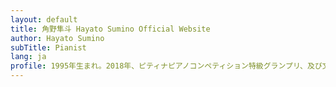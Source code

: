 ```yaml
---
layout: default
title: 角野隼斗 Hayato Sumino Official Website
author: Hayato Sumino
subTitle: Pianist
lang: ja
profile: 1995年生まれ。2018年、ピティナピアノコンペティション特級グランプリ、及び文部科学大臣賞、スタインウェイ賞受賞。2002年、千葉音楽コンクール全部門最優秀賞を史上最年少（小1）にて受賞。2005年、ピティナピアノコンペティション全国大会にて、Jr.G 級金賞受賞。2011年および2017年、ショパン国際コンクール in ASIA 中学生の部および大学・一般部門アジア大会にて金賞受賞、日本クラシック音楽コンクール大学男子の部、第3位(最高位)。これまでに国立ブラショフ・フィルハーモニー交響楽団、日本フィルハーモニー交響楽団オーケストラと共演。現在、東京大学情報理工学系研究科修士1年生。金子勝子、吉田友昭の各氏に師事。2018年9月より半年間、フランス音響音楽研究所 (IRCAM) にて機械学習を用いた自動採譜、自動編曲の研究に従事。フランス留学中にクレール・テゼール、ジャン＝マルク・ルイサダの各氏に師事。クラシックに留まらず、ジャズやゲーム音楽をYouTubeに投稿するなど、幅広く活動している。
---
```

